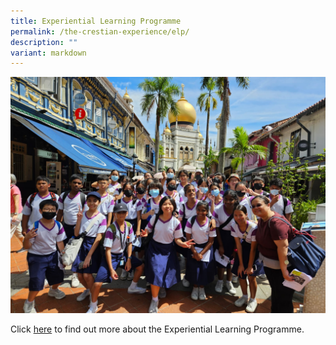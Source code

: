 ```yaml
---
title: Experiential Learning Programme
permalink: /the-crestian-experience/elp/
description: ""
variant: markdown
---
```

![](/images/Header%20Picture%20Google%20Sites/ELP.jpg)

Click [here](https://sites.google.com/moe.edu.sg/prcss-elp/) to find out more about the Experiential Learning Programme.